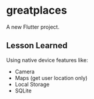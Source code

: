 # greatplaces

A new Flutter project.

## Lesson Learned

Using native device features like:
- Camera
- Maps (get user location only)
- Local Storage
- SQLite
